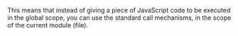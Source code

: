This means that instead of giving a piece of JavaScript code to be executed in the global scope, you can use the standard call mechanisms, in the scope of the current module (file).
